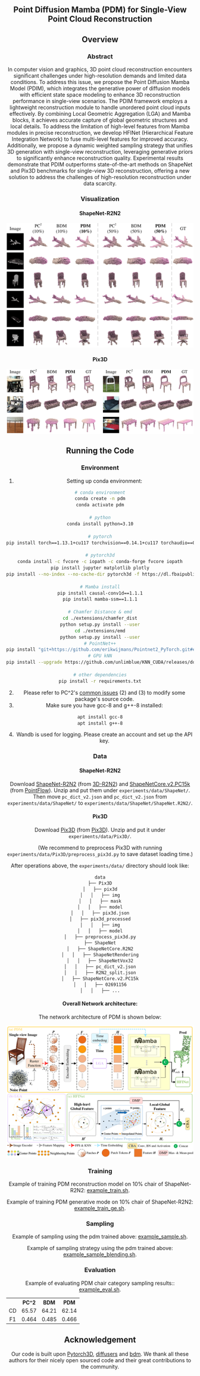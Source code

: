 <div align="center">

## Point Diffusion Mamba (PDM) for Single-View Point Cloud Reconstruction



## Overview

### Abstract

In computer vision and graphics, 3D point cloud reconstruction encounters significant challenges under high-resolution demands and limited data conditions. To address this issue, we propose the Point Diffusion Mamba Model (PDIM), which integrates the generative power of diffusion models with efficient state space modeling to enhance 3D reconstruction performance in single-view scenarios. The PDIM framework employs a lightweight reconstruction module to handle unordered point cloud inputs effectively. By combining Local Geometric Aggregation (LGA) and Mamba blocks, it achieves accurate capture of global geometric structures and local details. To address the limitation of high-level features from Mamba modules in precise reconstruction, we develop HFINet (Hierarchical Feature Integration Network) to fuse multi-level features for improved accuracy. Additionally, we propose a dynamic weighted sampling strategy that unifies 3D generation with single-view reconstruction, leveraging generative priors to significantly enhance reconstruction quality. Experimental results demonstrate that PDIM outperforms state-of-the-art methods on ShapeNet and Pix3D benchmarks for single-view 3D reconstruction, offering a new solution to address the challenges of high-resolution reconstruction under data scarcity.



### Visualization

#### ShapeNet-R2N2

![performance](assets/visulization_shapenet.png)

#### Pix3D

![performance](assets/visulization_pix3d.png)

## Running the Code

### Environment

1. Setting up conda environment:

```bash
# conda environment
conda create -n pdm
conda activate pdm

# python
conda install python=3.10

# pytorch
pip install torch==1.13.1+cu117 torchvision==0.14.1+cu117 torchaudio==0.13.1 --extra-index-url https://download.pytorch.org/whl/cu117

# pytorch3d
conda install -c fvcore -c iopath -c conda-forge fvcore iopath
pip install jupyter matplotlib plotly
pip install --no-index --no-cache-dir pytorch3d -f https://dl.fbaipublicfiles.com/pytorch3d/packaging/wheels/py310_cu117_pyt1131/download.html

# Mamba install
pip install causal-conv1d==1.1.1
pip install mamba-ssm==1.1.1

# Chamfer Distance & emd
cd ./extensions/chamfer_dist
python setup.py install --user
cd ./extensions/emd
python setup.py install --user
# PointNet++
pip install "git+https://github.com/erikwijmans/Pointnet2_PyTorch.git#egg=pointnet2_ops&subdirectory=pointnet2_ops_lib"
# GPU kNN
pip install --upgrade https://github.com/unlimblue/KNN_CUDA/releases/download/0.2/KNN_CUDA-0.2-py3-none-any.whl

# other dependencies
pip install -r requirements.txt
```

2. Please refer to PC^2's [common issues](https://github.com/lukemelas/projection-conditioned-point-cloud-diffusion?tab=readme-ov-file#common-issues) (2) and (3) to modify some package's source code.
3. Make sure you have gcc-8 and g++-8 installed:

```bash
apt install gcc-8
apt install g++-8
```

4. Wandb is used for logging. Please create an account and set up the API key.

### Data

#### ShapeNet-R2N2

Download [ShapeNet-R2N2](https://cvgl.stanford.edu/3d-r2n2/) (from [3D-R2N2](https://github.com/chrischoy/3D-R2N2)) and [ShapeNetCore.v2.PC15k](https://drive.google.com/drive/folders/1MMRp7mMvRj8-tORDaGTJvrAeCMYTWU2j) (from [PointFlow](https://github.com/stevenygd/PointFlow)). Unzip and put them under `experiments/data/ShapeNet/`. Then move `pc_dict_v2.json` and `pc_dict_v2.json` from `experiments/data/ShapeNet/` to `experiments/data/ShapeNet/ShapeNet.R2N2/`.

#### Pix3D

Download [Pix3D](http://pix3d.csail.mit.edu/data/pix3d.zip) (from [Pix3D](http://pix3d.csail.mit.edu/)). Unzip and put it under `experiments/data/Pix3D/`.

(We recommend to preprocess Pix3D with running `experiments/data/Pix3D/preprocess_pix3d.py` to save dataset loading time.)

After operations above, the `experiments/data/` directory should look like:

```
data
├── Pix3D
│   ├── pix3d
│   │   ├── img
│   │   ├── mask
│   │   ├── model
│   │   ├── pix3d.json
│   ├── pix3d_processed
│   │   ├── img
│   │   ├── model
│   ├── preprocess_pix3d.py
├── ShapeNet
│   ├── ShapeNetCore.R2N2
│   │   ├── ShapeNetRendering
│   │   ├── ShapeNetVox32
│   │   ├── pc_dict_v2.json
│   │   ├── R2N2_split.json
│   ├── ShapeNetCore.v2.PC15k
│   │   ├── 02691156
│   │   ├── ...
```

#### Overall Network architecture:

The network architecture of PDM is shown below:

![performance](assets/PDM.png)

### Training

Example of training PDM reconstruction model on 10% chair of ShapeNet-R2N2: [example_train.sh](experiments/example_train.sh).

Example of training PDM  generative mode on 10% chair of ShapeNet-R2N2: [example_train_ge.sh](experiments/example_train_ge.sh).

### Sampling

Example of sampling using the  pdm  trained above: [example_sample.sh](experiments/example_sample.sh).

Example of sampling strategy using the pdm trained above: [example_sample_blending.sh](experiments/example_sample_blending.sh).

### Evaluation

Example of evaluating PDM chair category sampling results:: [example_eval.sh](experiments/example_eval.sh).

<table>
  <tr>
    <th colspan="1" align="center"></th>
    <th colspan="1" align="center">PC^2</th>
    <th colspan="1" align="center">BDM</th>
    <th colspan="1" align="center">PDM</th>
  </tr>

  <tr>
    <td align="center">CD</td>
    <td align="center">65.57</td>
    <td align="center">64.21</td>
    <td align="center">62.14</td>
  </tr>

<tr>
    <td align="center">F1</td>
    <td align="center">0.464</td>
    <td align="center">0.485</td>
    <td align="center">0.466</td>
</tr>

</table>

## Acknowledgement

Our code is built upon [Pytorch3D](https://github.com/facebookresearch/pytorch3d), [diffusers](https://github.com/huggingface/diffusers) and [bdm](https://github.com/mlpc-ucsd/BDM). We thank all these authors for their nicely open sourced code and their great contributions to the community.

## 

